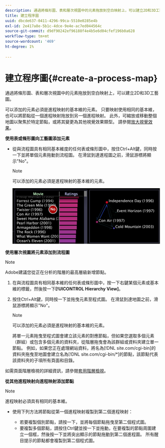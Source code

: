 ```yaml
---
description: 通過將條形圖、表和層次視圖中的元素拖放到空白映射上，可以建立2D和3D工藝圖。
title: 建立程序圖
uuid: dbcde637-0411-4296-99ca-5510e0285e4b
exl-id: 2e417a8e-5b1c-4dce-9e4e-ac7ed044564c
source-git-commit: d9df90242ef96188f4e4b5e6d04cfef196b0a628
workflow-type: tm+mt
source-wordcount: '469'
ht-degree: 1%

---
```


# 建立程序圖{#create-a-process-map}

通過將條形圖、表和層次視圖中的元素拖放到空白映射上，可以建立2D和3D工藝圖。

可以添加的元素必須是進程映射的基本維的元素。 只要映射使用相同的基本維，也可以將節點從一個進程映射拖放到另一個進程映射。 此外，可縮放或移動整個地圖以聚焦於特定節點，或將其變更為其他視覺效果類型。 請參閱[放大視覺效果](../../../../home/c-get-started/c-vis/c-zoom-vis.md#concept-7e33670bb5344f78a316f1a84cc20530)。

**使用表或條形圖向工藝圖添加元素**

* 從與流程圖具有相同基本維度的任何表或條形圖中，按住Ctrl+Alt鍵，同時按一下並將單個元素拖動到流程圖。 在滑鼠到達進程圖之前，滑鼠游標將顯示&quot;No&quot;。

   >[!NOTE]
   >
   >可以添加的元素必須是進程映射的基本維的元素。

   ![](assets/vis_2DProcessMap_addPages.png)

**使用層次視圖將元素添加到流程圖**

>[!NOTE]
>
>Adobe建議您從正在分析的階層的最高層級新增節點。

1. 在與流程圖具有相同基本維的任何表或條形圖中，按一下右鍵某個元素或基本維的標籤，然後按一下&#x200B;**[!UICONTROL Hierarchy View]**。
1. 按住Ctrl+Alt鍵，同時按一下並拖曳元素至程式圖。 在滑鼠到達地圖之前，滑鼠游標將顯示&quot;No&quot;。

   >[!NOTE]
   >
   >可以添加的元素必須是進程映射的基本維的元素。

   將單一元素拖曳至程式圖會建立該元素的對應節點，但如果您選取多個元素（群組）或包含多個元素的資料夾，從階層拖曳會為該群組或資料夾建立單一節點。 例如，如果您正在處理網站資料，將名為[!DNL site.com/cgi-bin]的資料夾拖曳至地圖會建立名為[!DNL site.com/cgi-bin/*]的節點，該節點代表該資料夾的子項所有頁面和目錄。

如需頁面階層檢視的詳細資訊，請參閱[套用階層檢視](../../../../home/c-get-started/c-analysis-vis/c-tables/c-hier-vews.md#concept-b461183424a841eb94f8143a0eaf9bff)。

**從其他進程映射向進程映射添加節點**

>[!NOTE]
>
>進程映射必須具有相同的基本維。

* 使用下列方法將節點從第一個進程映射複製到第二個進程映射：

   * 若要複製個別節點，請按一下，並將每個節點拖曳至第二個程式圖。
   * 要複製多個節點，請按住Ctrl鍵並按一下並拖動，在要複製的節點周圍建立一個框，然後按一下並將突出顯示的節點拖動到第二個進程圖。 所有醒目提示的節點都會複製到第二個程式圖。
